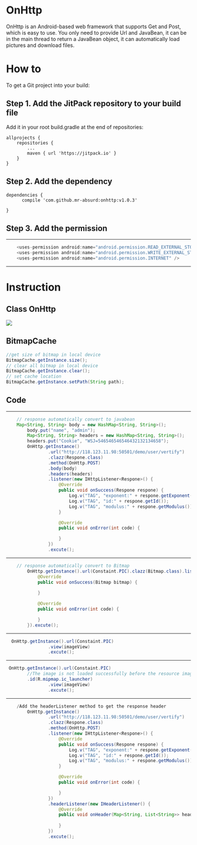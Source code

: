 # OnHttp
OnHttp is an Android-based web framework that supports Get and Post, which is easy to use. You only need to provide Url and JavaBean, it can be in the main thread to return a JavaBean object, it can automatically load pictures and download files.
# How to
To get a Git project into your build:
## Step 1. Add the JitPack repository to your build file
Add it in your root build.gradle at the end of repositories:

	allprojects {
		repositories {
			...
			maven { url 'https://jitpack.io' }
		}
	}
  
## Step 2. Add the dependency

	dependencies {
          compile 'com.github.mr-absurd:onhttp:v1.0.3'
          
	}
  
## Step 3. Add the permission
---
```Java
    <uses-permission android:name="android.permission.READ_EXTERNAL_STORAGE" />
    <uses-permission android:name="android.permission.WRITE_EXTERNAL_STORAGE" />
    <uses-permission android:name="android.permission.INTERNET" />
```
---
# Instruction
## Class OnHttp
![](http://i2.bvimg.com/602270/103d0108588c90cb.png)

## BitmapCache
```Java
//get size of bitmap in local device
BitmapCache.getInstance.size();
// clear all bitmap in local device
BitmapCache.getInstance.clear();
// set cache location 
BitmapCache.getInstance.setPath(String path);
```
## Code 
---
```Java
	// response automatically convert to javabean
 	Map<String, String> body = new HashMap<String, String>();
        body.put("name", "admin");
        Map<String, String> headers = new HashMap<String, String>();
        headers.put("Cookie", "WSJ=546546546546432132134658");
        OnHttp.getInstance()
                .url("http://118.123.11.98:50501/demo/user/vertify")
                .clazz(Respone.class)
                .method(OnHttp.POST)
                .body(body)
                .headers(headers)
                .listener(new IHttpListener<Respone>() {
                    @Override
                    public void onSuccess(Respone respone) {
                        Log.v("TAG", "exponent:" + respone.getExponent());
                        Log.v("TAG", "id:" + respone.getId());
                        Log.v("TAG", "modulus:" + respone.getModulus());
                    }

                    @Override
                    public void onError(int code) {

                    }
                })
                .excute();
```
---
```Java
	// response automatically convert to Bitmap
        OnHttp.getInstance().url(Constaint.PIC).clazz(Bitmap.class).listener(new IHttpListener<Bitmap>() {
            @Override
            public void onSuccess(Bitmap bitmap) {
                
            }

            @Override
            public void onError(int code) {

            }
        }).excute();
```
---
```Java
  OnHttp.getInstance().url(Constaint.PIC)
                .view(imageView)
                .excute();
```
---
```Java
 OnHttp.getInstance().url(Constaint.PIC)
 		//The image is not loaded successfully before the resource image appears, this method is optional
 		.id(R.mipmap.ic_launcher)
                .view(imageView)
                .excute();
```
---
```Java
	/Add the headerListener method to get the response header
        OnHttp.getInstance()
                .url("http://118.123.11.98:50501/demo/user/vertify")
                .clazz(Respone.class)
                .method(OnHttp.POST)
                .listener(new IHttpListener<Respone>() {
                    @Override
                    public void onSuccess(Respone respone) {
                        Log.v("TAG", "exponent:" + respone.getExponent());
                        Log.v("TAG", "id:" + respone.getId());
                        Log.v("TAG", "modulus:" + respone.getModulus());
                    }

                    @Override
                    public void onError(int code) {

                    }
                })
                .headerListener(new IHeaderListener() {
                    @Override
                    public void onHeader(Map<String, List<String>> headers) {
                        
                    }
                })
                .excute();

```
